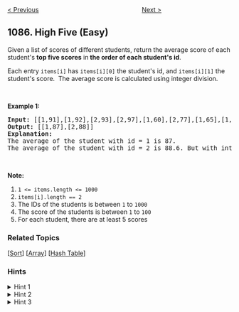 <!--|This file generated by command(leetcode description); DO NOT EDIT.    |-->
<!--+----------------------------------------------------------------------+-->
<!--|@author    Openset <openset.wang@gmail.com>                           |-->
<!--|@link      https://github.com/openset                                 |-->
<!--|@home      https://github.com/openset/leetcode                        |-->
<!--+----------------------------------------------------------------------+-->

[< Previous](https://github.com/openset/leetcode/tree/master/problems/sum-of-digits-in-the-minimum-number "Sum of Digits in the Minimum Number")
　　　　　　　　　　　　　　　　
[Next >](https://github.com/openset/leetcode/tree/master/problems/brace-expansion "Brace Expansion")

## 1086. High Five (Easy)

<p>Given a list of scores of different students, return the average score of each student&#39;s <strong>top five scores</strong> in<strong> the order of each student&#39;s id</strong>.</p>

<p>Each entry <code>items[i]</code>&nbsp;has <code>items[i][0]</code> the student&#39;s id, and <code>items[i][1]</code> the student&#39;s score.&nbsp; The average score is calculated using integer division.</p>

<p>&nbsp;</p>

<p><strong>Example 1:</strong></p>

<pre>
<strong>Input: </strong><span id="example-input-1-1">[[1,91],[1,92],[2,93],[2,97],[1,60],[2,77],[1,65],[1,87],[1,100],[2,100],[2,76]]</span>
<strong>Output: </strong><span id="example-output-1">[[1,87],[2,88]]</span>
<strong>Explanation: </strong>
The average of the student with id = 1 is 87.
The average of the student with id = 2 is 88.6. But with integer division their average converts to 88.
</pre>

<p>&nbsp;</p>

<p><strong>Note:</strong></p>

<ol>
	<li><code>1 &lt;= items.length &lt;= 1000</code></li>
	<li><code>items[i].length == 2</code></li>
	<li>The IDs of the students is between <code>1</code> to <code>1000</code></li>
	<li>The score of the students is between <code>1</code> to <code>100</code></li>
	<li>For each student,&nbsp;there are at least 5 scores</li>
</ol>

### Related Topics
  [[Sort](https://github.com/openset/leetcode/tree/master/tag/sort/README.md)]
  [[Array](https://github.com/openset/leetcode/tree/master/tag/array/README.md)]
  [[Hash Table](https://github.com/openset/leetcode/tree/master/tag/hash-table/README.md)]

### Hints
<details>
<summary>Hint 1</summary>
How can we solve the problem if we have just one student?
</details>

<details>
<summary>Hint 2</summary>
Given an student sort their grades and get the top 5 average.
</details>

<details>
<summary>Hint 3</summary>
Generalize the idea to do it for many students.
</details>
